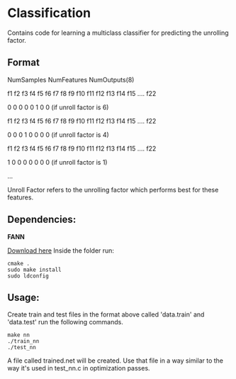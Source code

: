 # Classification
Contains code for learning a multiclass classifier for predicting the unrolling factor.

## Format
NumSamples NumFeatures NumOutputs(8)

f1 f2 f3 f4 f5 f6 f7 f8 f9 f10 f11 f12 f13 f14 f15 .... f22

0 0 0 0 0 1 0 0 (if unroll factor is 6)

f1 f2 f3 f4 f5 f6 f7 f8 f9 f10 f11 f12 f13 f14 f15 .... f22

0 0 0 1 0 0 0 0 (if unroll factor is 4)

f1 f2 f3 f4 f5 f6 f7 f8 f9 f10 f11 f12 f13 f14 f15 .... f22

1 0 0 0 0 0 0 0 (if unroll factor is 1)

...

Unroll Factor refers to the unrolling factor which performs best for these features.

## Dependencies: 

**FANN**

[Download here](http://sourceforge.net/projects/fann/files/fann/2.2.0/FANN-2.2.0-Source.zip/download)
Inside the folder run:
```
cmake .
sudo make install
sudo ldconfig
```

## Usage:

Create train and test files in the format above called 'data.train' and 'data.test'
run the following commands.
```
make nn
./train_nn
./test_nn
```

A file called trained.net will be created. Use that file in a way similar to the way it's used in test_nn.c in optimization passes. 